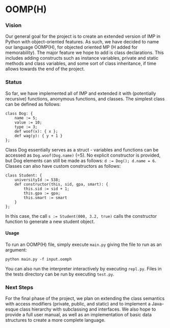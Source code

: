 # OOMP(H)

### Vision

Our general goal for the project is to create an extended version of IMP in 
Python with object-oriented features. As such, we have decided to name our 
language OOMP(H), for objected oriented MP (H added for memorability). The 
major feature we hope to add is class declarations. This includes adding 
constructs such as instance variables, private and static methods and class 
variables, and some sort of class inheritance, if time allows towards the end 
of the project.

### Status

So far, we have implemented all of IMP and extended it with (potentially 
recursive) functions, anonymous functions, and classes. The simplest class can 
be defined as follows: 

```
class Dog: {
    name := 5;
    value := 10;
    type := 3;
    def woof(x): { x };
    def wag(y): { y + 1 }
};
```

Class Dog essentially serves as a struct - variables and functions can be
accessed as `Dog.woof(Dog.name)` (=5). No explicit constructor is provided, but
Dog elements can still be made as follows: `d := Dog(); d.name = 6`. 
Classes can also have custom constructors as follows:  

```
class Student: {
    universityId := 538;
    def constructor(this, sid, gpa, smart): {
        this.sid := sid + 1;
        this.gpa := gpa;
        this.smart := smart
    }
};
```

In this case, the call `s := Student(000, 3.2, true)` calls the constructor 
function to generate a new student object. 

#### Usage 

To run an OOMP(H) file, simply execute `main.py` giving the file to run as an argument:

```
python main.py -f input.oomph
```

You can also run the interpreter interactively by executing `repl.py`. Files in
 the tests directory can be run by executing `test.py`.

### Next Steps

For the final phase of the project, we plan on extending the class semantics with 
access modifiers (private, public, and static) and to implement a Java-esque class
hierarchy with subclassing and interfaces. We also hope to provide a full user 
manual, as well as an implementation of basic data structures to create a more 
complete language. 